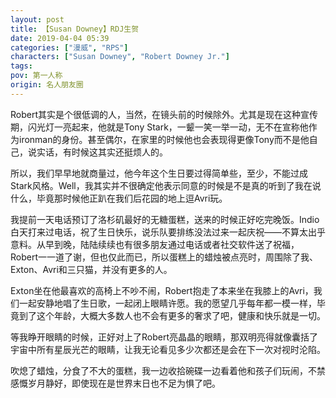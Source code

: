 ```yaml
---
layout: post
title: 【Susan Downey】RDJ生贺
date: 2019-04-04 05:39
categories: ["漫威", "RPS"]
characters: ["Susan Downey", "Robert Downey Jr."]
tags: 
pov: 第一人称
origin: 名人朋友圈
---
```


Robert其实是个很低调的人，当然，在镜头前的时候除外。尤其是现在这种宣传期，闪光灯一亮起来，他就是Tony Stark，一颦一笑一举一动，无不在宣称他作为ironman的身份。甚至偶尔，在家里的时候他也会表现得更像Tony而不是他自己，说实话，有时候这其实还挺烦人的。

所以，我们早早地就商量过，他今年这个生日要过得简单些，至少，不能过成Stark风格。Well，我其实并不很确定他表示同意的时候是不是真的听到了我在说什么，毕竟那时候他正趴在我们后花园的地上逗Avri玩。

我提前一天电话预订了洛杉矶最好的无糖蛋糕，送来的时候正好吃完晚饭。Indio白天打来过电话，祝了生日快乐，说乐队要排练没法过来一起庆祝——不算太出乎意料。从早到晚，陆陆续续也有很多朋友通过电话或者社交软件送了祝福，Robert一一道了谢，但也仅此而已，所以蛋糕上的蜡烛被点亮时，周围除了我、Exton、Avri和三只猫，并没有更多的人。

Exton坐在他最喜欢的高椅上不吵不闹，Robert抱走了本来坐在我膝上的Avri，我们一起安静地唱了生日歌，一起闭上眼睛许愿。我的愿望几乎每年都一模一样，毕竟到了这个年龄，大概大多数人也不会有更多的奢求了吧，健康和快乐就是一切。

等我睁开眼睛的时候，正好对上了Robert亮晶晶的眼睛，那双明亮得就像囊括了宇宙中所有星辰光芒的眼睛，让我无论看见多少次都还是会在下一次对视时沦陷。

吹熄了蜡烛，分食了不大的蛋糕，我一边收拾碗碟一边看着他和孩子们玩闹，不禁感慨岁月静好，即使现在是世界末日也不足为惧了吧。
